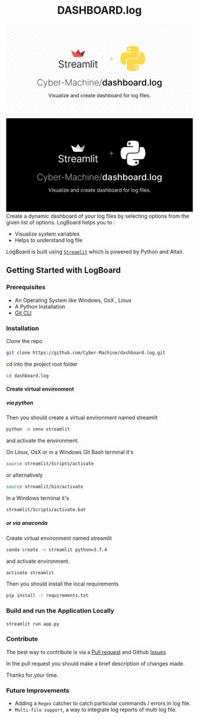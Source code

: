 # <center>DASHBOARD.log</center>
![Banner-Light](./res/dashboard-log-light.png#gh-light-mode-only)
![Banner-Dark](./res/dashboard.log.png#gh-dark-mode-only)
Create a dynamic dashboard of your log files by selecting options from the given list of options.
LogBoard helps you to :
- Visualize system variables 
- Helps to understand log file

LogBoard is built using [`Streamlit`](https://streamlit.io/) which is powered by Python and Altair.

## Getting Started with LogBoard
### Prerequisites 
- An Operating System like Windows, OsX , Linux
- A Python Installation 
- [Git CLI](https://git-scm.com/downloads)

### Installation

Clone the repo

```bash
git clone https://github.com/Cyber-Machine/dashboard.log.git
```

cd into the project root folder

```bash
cd dashboard.log
```

#### Create virtual environment

##### via python

Then you should create a virtual environment named streamlit

```bash
python -m venv streamlit
```

and activate the environment.

On Linux, OsX or in a Windows Git Bash terminal it's

```bash
source streamlit/Scripts/activate
```

or alternatively

```bash
source streamlit/bin/activate
```

In a Windows terminal it's

```bash
streamlit/Scripts/activate.bat
```

##### or via anaconda

Create virtual environment named streamlit

```bash
conda create -n streamlit python=3.7.4
```

and activate environment.

```bash
activate streamlit
```

Then you should install the local requirements

```bash
pip install -r requirements.txt
```


### Build and run the Application Locally

```bash
streamlit run app.py
```



### Contribute

The best way to contribute is via a [Pull request](https://github.com/Cyber-Machine/dashboard.log/pulls) and Github [Issues](https://github.com/Cyber-Machine/dashboard.log/issues)

In the pull request you should make a brief description of changes made.
 
Thanks for your time.

### Future Improvements 

- Adding a `Regex` catcher to catch particular commands / errors in log file.
- `Multi-file support`, a way to integrate log reports of multi log file.